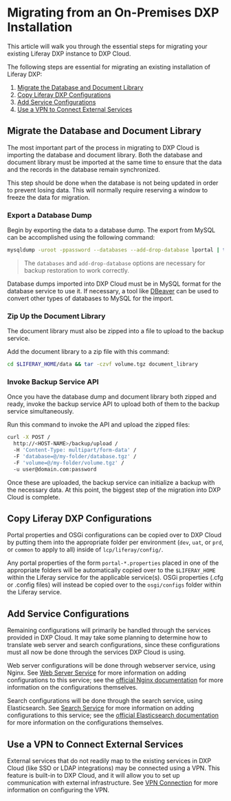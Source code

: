 # Migrating from an On-Premises DXP Installation

This article will walk you through the essential steps for migrating your existing Liferay DXP instance to DXP Cloud.

The following steps are essential for migrating an existing installation of Liferay DXP:

1. [Migrate the Database and Document Library](#migrate-the-database-and-document-library)
1. [Copy Liferay DXP Configurations](#copy-liferay-dxp-configurations)
1. [Add Service Configurations](#add-service-configurations)
1. [Use a VPN to Connect External Services](#use-a-vpn-to-connect-external-services)

## Migrate the Database and Document Library

The most important part of the process in migrating to DXP Cloud is importing the database and document library. Both the database and document library must be imported at the same time to ensure that the data and the records in the database remain synchronized.

This step should be done when the database is not being updated in order to prevent losing data. This will normally require reserving a window to freeze the data for migration.

### Export a Database Dump

Begin by exporting the data to a database dump. The export from MySQL can be accomplished using the following command:

```bash
mysqldump -uroot -ppassword --databases --add-drop-database lportal | tar -czvf database.tgz
```

> The `databases` and `add-drop-database` options are necessary for backup restoration to work correctly.

Database dumps imported into DXP Cloud must be in MySQL format for the database service to use it. If necessary, a tool like [DBeaver](http://dbeaver.io) can be used to convert other types of databases to MySQL for the import.

### Zip Up the Document Library

The document library must also be zipped into a file to upload to the backup service.

Add the document library to a zip file with this command:

```bash
cd $LIFERAY_HOME/data && tar -czvf volume.tgz document_library
```

### Invoke Backup Service API

Once you have the database dump and document library both zipped and ready, invoke the backup service API to upload both of them to the backup service simultaneously.

Run this command to invoke the API and upload the zipped files:

```bash
curl -X POST /
  http://<HOST-NAME>/backup/upload /
  -H 'Content-Type: multipart/form-data' /
  -F 'database=@/my-folder/database.tgz' /
  -F 'volume=@/my-folder/volume.tgz' /
  -u user@domain.com:password
```

Once these are uploaded, the backup service can initialize a backup with the necessary data. At this point, the biggest step of the migration into DXP Cloud is complete.

## Copy Liferay DXP Configurations

Portal properties and OSGi configurations can be copied over to DXP Cloud by putting them into the appropriate folder per environment (`dev`, `uat`, or `prd`, or `common` to apply to all) inside of `lcp/liferay/config/`.

Any portal properties of the form `portal-*.properties` placed in one of the appropriate folders will be automatically copied over to the `$LIFERAY_HOME` within the Liferay service for the applicable service(s). OSGi properties (.cfg or .config files) will instead be copied over to the `osgi/configs` folder within the Liferay service.

## Add Service Configurations

Remaining configurations will primarily be handled through the services provided in DXP Cloud. It may take some planning to determine how to translate web server and search configurations, since these configurations must all now be done through the services DXP Cloud is using.

Web server configurations will be done through webserver service, using Nginx. See [Web Server Service]() for more information on adding configurations to this service; see the [official Nginx documentation](https://docs.nginx.com/) for more information on the configurations themselves.

Search configurations will be done through the search service, using Elasticsearch. See [Search Service]() for more information on adding configurations to this service; see the [official Elasticsearch documentation](https://www.elastic.co/guide/index.html) for more information on the configurations themselves.

## Use a VPN to Connect External Services

External services that do not readily map to the existing services in DXP Cloud (like SSO or LDAP integrations) may be connected using a VPN. This feature is built-in to DXP Cloud, and it will allow you to set up communication with external infrastructure. See [VPN Connection]() for more information on configuring the VPN.